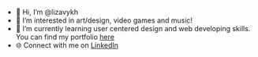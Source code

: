 - 👋 Hi, I’m @lizavykh
- 👀 I’m interested in art/design, video games and music!
- 🌱 I’m currently learning user centered design and web developing skills. You can find my portfolio <a href="https://dev-liza-vykhovanets.pantheonsite.io">here</a>
- 🌐 Connect with me on <a href="https://www.linkedin.com/in/liza-vykhovanets-3854a725b/">LinkedIn</a> 

<!---
lizavykh/home is a ✨ special ✨ repository because its `README.md` (this file) appears on your GitHub profile.
You can click the Preview link to take a look at your changes.
--->
